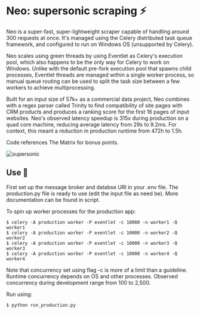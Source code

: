# Neo: supersonic scraping ⚡

Neo is a super-fast, super-lightweight scraper capable of handling around 300 requests at once. It's managed using the Celery distributed task queue framework, and configured to run on Windows OS (unsupported by Celery). 

Neo scales using green threads by using Eventlet as Celery's execution pool, which also happens to be the only way for Celery to work on Windows. Unlike with the default pre-fork execution pool that spawns child processes, Eventlet threads are managed within a single worker process, so manual queue routing can be used to split the task size between a few workers to achieve multiprocessing.

Built for an input size of 57k+ as a commercial data project, Neo combines with a regex parser called Trinity to find compatibility of site pages with CRM products and produces a ranking score for the first 16 pages of input websites. Neo's observed latency speedup is 315x during production on a quad core machine, reducing average latency from 29s to 9.2ms. For context, this meant a reduction in production runtime from 472h to 1.5h.

Code references The Matrix for bonus points.

![supersonic](https://user-images.githubusercontent.com/79203609/129426913-80145b66-d813-4de5-bc17-75858231d9fc.gif)

## Use 🏃
First set up the message broker and databse URI in your .env file. The production.py file is ready to use (edit the input file as need be). More documentation can be found in script.

To spin up worker processes for the production app:
```
$ celery -A production worker -P eventlet -c 10000 -n worker1 -Q worker1
$ celery -A production worker -P eventlet -c 10000 -n worker2 -Q worker2
$ celery -A production worker -P eventlet -c 10000 -n worker3 -Q worker3
$ celery -A production worker -P eventlet -c 10000 -n worker4 -Q worker4
```
Note that concurrency set using flag -c is more of a limit than a guideline. Runtime concurrency depends on OS and other processes. Observed concurrency during development range from 100 to 2,500.

Run using:
```
$ python run_production.py
```
